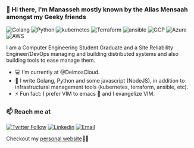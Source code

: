 ### 👋 Hi there, I'm Manasseh mostly known by the Alias Mensaah amongst my Geeky friends 

![Golang](https://img.shields.io/badge/Go-Expert-blue?style=for-the-badge&logo=go)
![Python](https://img.shields.io/badge/Python-Expert-blue?style=for-the-badge&logo=Python)
![kubernetes](https://img.shields.io/badge/Kubernetes-Expert-blue?style=for-the-badge&logo=kubernetes)
![Terraform](https://img.shields.io/badge/Terraform-Expert-blue?style=for-the-badge&logo=terraform)
![ansible](https://img.shields.io/badge/Ansible-Intermediate-orange?style=for-the-badge&logo=ansible)
![GCP](https://img.shields.io/badge/GCP-Expert-blue?style=for-the-badge)
![Azure](https://img.shields.io/badge/Azure-intermediate-orange?style=for-the-badge)
![AWS](https://img.shields.io/badge/AWS-Intermediate-orange?style=for-the-badge)

I am a Computer Engineering Student Graduate and a Site Reliability Engineer/DevOps managing and building distributed systems and also building tools to ease manage them.

- 💻 I’m currently at @DeimosCloud. 
- 🔭 I write Golang, Python and some javascript (NodeJS), in addition to infrastructural management tools (kubernetes, terraform, ansible, etc).
- ⚡ Fun fact: I prefer VIM to emacs 😤 and I evangelize VIM.


### 📫 Reach me at 

[![Twitter Follow](https://img.shields.io/twitter/follow/iamMensaah?style=social)](https://twitter.com/iamMensaah)
[![Linkedin](https://img.shields.io/badge/LinkedIn-%230077B5.svg?&style=flat-square&logo=linkedin&logoColor=white)](https://www.linkedin.com/in/manasseh-mmadu/)
[![Email](https://img.shields.io/badge/-mmadumanasseh@gmail.com-c14438?style=flat-square&logo=Gmail&logoColor=white&link=mailto:mmadumanasseh@gmail.com)](mailto:mmadumanasseh@gmail.com)

Checkout my [personal website](https://mensaah.live)🔗🔗


